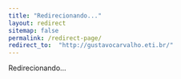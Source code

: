 ```yaml
---
title: "Redirecionando..."
layout: redirect
sitemap: false
permalink: /redirect-page/
redirect_to:  "http://gustavocarvalho.eti.br/"
---
```

Redirecionando...